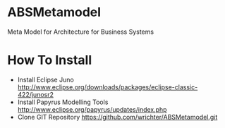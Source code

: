 ABSMetamodel
============

Meta Model for Architecture for Business Systems


How To Install
==============

* Install Eclipse Juno http://www.eclipse.org/downloads/packages/eclipse-classic-422/junosr2
* Install Papyrus Modelling Tools http://www.eclipse.org/papyrus/updates/index.php
* Clone GIT Repository https://github.com/wrichter/ABSMetamodel.git
